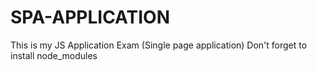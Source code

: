 # SPA-APPLICATION
This is my JS Application Exam  (Single page application)
Don't forget to install node_modules
